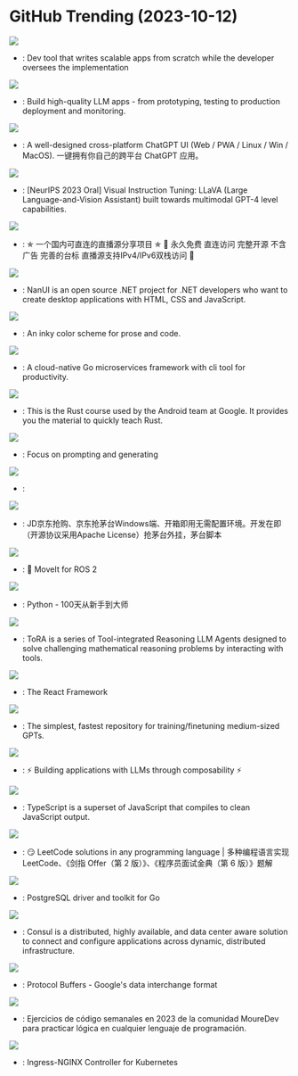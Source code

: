 # GitHub Trending (2023-10-12)

![](https://img.shields.io/badge/Python-New%201-green?style=flat-square&logo=appveyor)
- [](https://github.comundefined): Dev tool that writes scalable apps from scratch while the developer oversees the implementation

![](https://img.shields.io/badge/Python-New%20823-green?style=flat-square&logo=appveyor)
- [](https://github.comundefined): Build high-quality LLM apps - from prototyping, testing to production deployment and monitoring.

![](https://img.shields.io/badge/TypeScript-New%20231-green?style=flat-square&logo=appveyor)
- [](https://github.comundefined): A well-designed cross-platform ChatGPT UI (Web / PWA / Linux / Win / MacOS). 一键拥有你自己的跨平台 ChatGPT 应用。

![](https://img.shields.io/badge/Python-New%20279-green?style=flat-square&logo=appveyor)
- [](https://github.comundefined): [NeurIPS 2023 Oral] Visual Instruction Tuning: LLaVA (Large Language-and-Vision Assistant) built towards multimodal GPT-4 level capabilities.

![](https://img.shields.io/badge/JavaScript-New%20403-green?style=flat-square&logo=appveyor)
- [](https://github.comundefined): ✯ 一个国内可直连的直播源分享项目 ✯ 🔕 永久免费 直连访问 完整开源 不含广告 完善的台标 直播源支持IPv4/IPv6双栈访问 🔕

![](https://img.shields.io/badge/C%23-New%20122-green?style=flat-square&logo=appveyor)
- [](https://github.comundefined): NanUI is an open source .NET project for .NET developers who want to create desktop applications with HTML, CSS and JavaScript.

![](https://img.shields.io/badge/Lua-New%20224-green?style=flat-square&logo=appveyor)
- [](https://github.comundefined): An inky color scheme for prose and code.

![](https://img.shields.io/badge/Go-New%2096-green?style=flat-square&logo=appveyor)
- [](https://github.comundefined): A cloud-native Go microservices framework with cli tool for productivity.

![](https://img.shields.io/badge/Rust-New%20213-green?style=flat-square&logo=appveyor)
- [](https://github.comundefined): This is the Rust course used by the Android team at Google. It provides you the material to quickly teach Rust.

![](https://img.shields.io/badge/Python-New%20102-green?style=flat-square&logo=appveyor)
- [](https://github.comundefined): Focus on prompting and generating

![](https://img.shields.io/badge/Python-New%2080-green?style=flat-square&logo=appveyor)
- [](https://github.comundefined): 

![](https://img.shields.io/badge/none-New%20120-green?style=flat-square&logo=appveyor)
- [](https://github.comundefined): JD京东抢购、京东抢茅台Windows端、开箱即用无需配置环境。开发在即（开源协议采用Apache License）抢茅台外挂，茅台脚本

![](https://img.shields.io/badge/C%2B%2B-New%2050-green?style=flat-square&logo=appveyor)
- [](https://github.comundefined): 🤖 MoveIt for ROS 2

![](https://img.shields.io/badge/Python-New%20123-green?style=flat-square&logo=appveyor)
- [](https://github.comundefined): Python - 100天从新手到大师

![](https://img.shields.io/badge/Python-New%2089-green?style=flat-square&logo=appveyor)
- [](https://github.comundefined): ToRA is a series of Tool-integrated Reasoning LLM Agents designed to solve challenging mathematical reasoning problems by interacting with tools.

![](https://img.shields.io/badge/JavaScript-New%20131-green?style=flat-square&logo=appveyor)
- [](https://github.comundefined): The React Framework

![](https://img.shields.io/badge/Python-New%2097-green?style=flat-square&logo=appveyor)
- [](https://github.comundefined): The simplest, fastest repository for training/finetuning medium-sized GPTs.

![](https://img.shields.io/badge/Python-New%20194-green?style=flat-square&logo=appveyor)
- [](https://github.comundefined): ⚡ Building applications with LLMs through composability ⚡

![](https://img.shields.io/badge/TypeScript-New%2086-green?style=flat-square&logo=appveyor)
- [](https://github.comundefined): TypeScript is a superset of JavaScript that compiles to clean JavaScript output.

![](https://img.shields.io/badge/Java-New%20184-green?style=flat-square&logo=appveyor)
- [](https://github.comundefined): 😏 LeetCode solutions in any programming language | 多种编程语言实现 LeetCode、《剑指 Offer（第 2 版）》、《程序员面试金典（第 6 版）》题解

![](https://img.shields.io/badge/Go-New%2054-green?style=flat-square&logo=appveyor)
- [](https://github.comundefined): PostgreSQL driver and toolkit for Go

![](https://img.shields.io/badge/Go-New%20103-green?style=flat-square&logo=appveyor)
- [](https://github.comundefined): Consul is a distributed, highly available, and data center aware solution to connect and configure applications across dynamic, distributed infrastructure.

![](https://img.shields.io/badge/C%2B%2B-New%2064-green?style=flat-square&logo=appveyor)
- [](https://github.comundefined): Protocol Buffers - Google's data interchange format

![](https://img.shields.io/badge/Python-New%2052-green?style=flat-square&logo=appveyor)
- [](https://github.comundefined): Ejercicios de código semanales en 2023 de la comunidad MoureDev para practicar lógica en cualquier lenguaje de programación.

![](https://img.shields.io/badge/Go-New%2062-green?style=flat-square&logo=appveyor)
- [](https://github.comundefined): Ingress-NGINX Controller for Kubernetes

